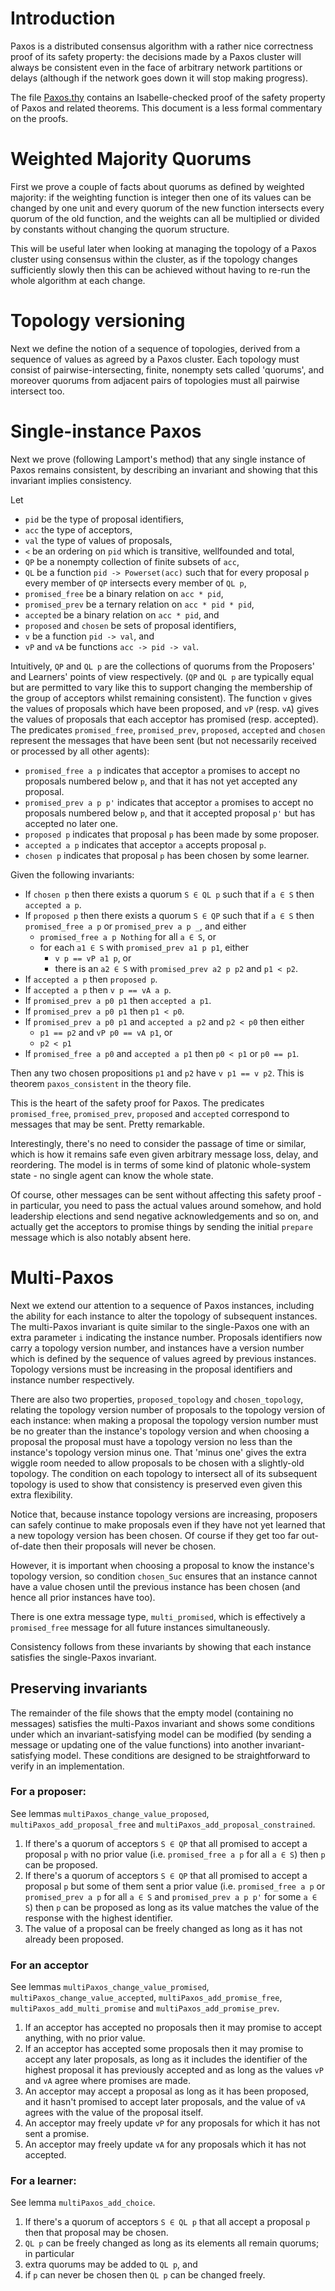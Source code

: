 # Introduction

Paxos is a distributed consensus algorithm with a rather nice correctness proof of its safety property: the decisions
made by a Paxos cluster will always be consistent even in the face of arbitrary network partitions or delays (although
if the network goes down it will stop making progress).

The file [Paxos.thy](Paxos.thy) contains an Isabelle-checked proof of the safety property of Paxos and related
theorems. This document is a less formal commentary on the proofs.

# Weighted Majority Quorums

First we prove a couple of facts about quorums as defined by weighted majority: if the weighting
function is integer then one of its values can be changed by one unit and every quorum of the new function
intersects every quorum of the old function, and the weights can all be multiplied or divided by constants without
changing the quorum structure.

This will be useful later when looking at managing the topology of a Paxos cluster using consensus within
the cluster, as if the topology changes sufficiently slowly then this can be achieved without having to re-run
the whole algorithm at each change.

# Topology versioning

Next we define the notion of a sequence of topologies, derived from a sequence of values as agreed by a Paxos cluster.
Each topology must consist of pairwise-intersecting, finite, nonempty sets called 'quorums', and moreover quorums from
adjacent pairs of topologies must all pairwise intersect too.

# Single-instance Paxos

Next we prove (following Lamport's method) that any single instance of Paxos remains consistent,
by describing an invariant and showing that this invariant implies consistency.

Let 
- `pid` be the type of proposal identifiers,
- `acc` the type of acceptors,
- `val` the type of values of proposals,
- `<` be an ordering on `pid` which is transitive, wellfounded and total,
- `QP` be a nonempty collection of finite subsets of `acc`,
- `QL` be a function `pid -> Powerset(acc)` such that for every proposal `p` every member of `QP` intersects every member of `QL p`,
- `promised_free` be a binary relation on `acc * pid`,
- `promised_prev` be a ternary relation on `acc * pid * pid`,
- `accepted` be a binary relation on `acc * pid`, and
- `proposed` and `chosen` be sets of proposal identifiers,
- `v` be a function `pid -> val`, and
- `vP` and `vA` be functions `acc -> pid -> val`.

Intuitively, `QP` and `QL p` are the collections of quorums from the Proposers' and Learners' points of view respectively. (`QP` and `QL p` are typically equal but are permitted to vary like this to support changing the membership of the group of acceptors whilst remaining consistent). The function `v` gives the values of proposals which have been proposed, and `vP` (resp. `vA`) gives the values of proposals that each acceptor has promised (resp. accepted). The predicates `promised_free`, `promised_prev`, `proposed`, `accepted` and `chosen` represent the messages that have been sent (but not necessarily received or processed by all other agents):
- `promised_free a p` indicates that acceptor `a` promises to accept no proposals numbered below `p`, and that it has not yet accepted any proposal.
- `promised_prev a p p'` indicates that acceptor `a` promises to accept no proposals numbered below `p`, and that it accepted proposal `p'` but has accepted no later one.
- `proposed p` indicates that proposal `p` has been made by some proposer.
- `accepted a p` indicates that acceptor `a` accepts proposal `p`.
- `chosen p` indicates that proposal `p` has been chosen by some learner.

Given the following invariants:

- If `chosen p` then there exists a quorum `S ∈ QL p` such that if `a ∈ S` then `accepted a p`.
- If `proposed p` then there exists a quorum `S ∈ QP` such that if `a ∈ S` then `promised_free a p` or `promised_prev a p _`, and either
  - `promised_free a p Nothing` for all `a ∈ S`, or
  - for each `a1 ∈ S` with `promised_prev a1 p p1`, either
    - `v p == vP a1 p`, or
    - there is an `a2 ∈ S` with `promised_prev a2 p p2` and `p1 < p2`.
- If `accepted a p` then `proposed p`.
- If `accepted a p` then `v p == vA a p`.
- If `promised_prev a p0 p1` then `accepted a p1`.
- If `promised_prev a p0 p1` then `p1 < p0`.
- If `promised_prev a p0 p1` and `accepted a p2` and `p2 < p0` then either
  - `p1 == p2` and `vP p0 == vA p1`, or
  - `p2 < p1`
- If `promised_free a p0` and `accepted a p1` then `p0 < p1` or `p0 == p1`.

Then any two chosen propositions `p1` and `p2` have `v p1 == v p2`. This is theorem `paxos_consistent` in the theory file.

This is the heart of the safety proof for Paxos. The predicates `promised_free`, `promised_prev`, `proposed` and `accepted` correspond to messages that may be sent. Pretty remarkable.

Interestingly, there's no need to consider the passage of time or similar, which is how it remains safe even given arbitrary message loss, delay, and reordering. The model is in terms of some kind of platonic whole-system state - no single agent can know the whole state.

Of course, other messages can be sent without affecting this safety proof - in particular, you need to pass the actual values around somehow, and hold leadership elections and send negative acknowledgements and so on, and actually get the acceptors to promise things by sending the initial `prepare` message which is also notably absent here.

# Multi-Paxos

Next we extend our attention to a sequence of Paxos instances, including the ability for each instance to alter
the topology of subsequent instances. The multi-Paxos invariant is quite similar to the single-Paxos one with an extra
parameter `i` indicating the instance number. Proposals identifiers now carry a topology version number, and instances
have a version number which is defined by the sequence of values agreed by previous instances. Topology versions
must be increasing in the proposal identifiers and instance number respectively.

There are also two properties, `proposed_topology` and `chosen_topology`, relating the topology version number of proposals
to the topology version of each instance: when making a proposal the topology version number must be no
greater than the instance's topology version and when choosing a proposal the proposal must
have a topology version no less than the instance's topology version minus one. That 'minus one' gives the extra wiggle room
needed to allow proposals to be chosen with a slightly-old topology. The condition on each topology to intersect all of
its subsequent topology is used to show that consistency is preserved even given this extra flexibility.

Notice that, because instance topology versions are increasing, proposers can safely continue to make proposals even if
they have not yet learned that a new topology version has been chosen. Of course if they get too far out-of-date then their
proposals will never be chosen.

However, it is important when choosing a proposal to know the instance's topology version,
so condition `chosen_Suc` ensures that an instance cannot have a value chosen until the previous
instance has been chosen (and hence all prior instances have too).

There is one extra message type, `multi_promised`, which is effectively a `promised_free` message for all future instances simultaneously.

Consistency follows from these invariants by showing that each instance satisfies the single-Paxos invariant.

## Preserving invariants

The remainder of the file shows that the empty model (containing no messages) satisfies the
multi-Paxos invariant and shows some conditions
under which an invariant-satisfying model can be modified (by sending a message or updating one of the value functions) into
another invariant-satisfying model. These conditions are designed to be straightforward to verify in an implementation.

### For a proposer:

See lemmas `multiPaxos_change_value_proposed`, `multiPaxos_add_proposal_free` and `multiPaxos_add_proposal_constrained`.

1. If there's a quorum of acceptors `S ∈ QP` that all promised to accept a proposal `p` with no prior value (i.e. `promised_free a p` for all `a ∈ S`) then `p` can be proposed.
2. If there's a quorum of acceptors `S ∈ QP` that all promised to accept a proposal `p` but some of them sent a prior value (i.e. `promised_free a p` or `promised_prev a p` for all `a ∈ S` and `promised_prev a p p'` for some `a ∈ S`) then  `p` can be proposed as long as its value matches the value of the response with the highest identifier.
3. The value of a proposal can be freely changed as long as it has not already been proposed.

### For an acceptor

See lemmas `multiPaxos_change_value_promised`, `multiPaxos_change_value_accepted`, 
`multiPaxos_add_promise_free`, `multiPaxos_add_multi_promise` and `multiPaxos_add_promise_prev`.

1. If an acceptor has accepted no proposals then it may promise to accept anything, with no prior value.
2. If an acceptor has accepted some proposals then it may promise to accept any later proposals, as long as it includes the identifier of the highest proposal it has previously accepted and as long as the values `vP` and `vA` agree where promises are made.
3. An acceptor may accept a proposal as long as it has been proposed, and it hasn't promised to accept later proposals, and the value of `vA` agrees with the value of the proposal itself.
4. An acceptor may freely update `vP` for any proposals for which it has not sent a promise.
5. An acceptor may freely update `vA` for any proposals which it has not accepted.


### For a learner:

See lemma `multiPaxos_add_choice`.

1. If there's a quorum of acceptors `S ∈ QL p` that all accept a proposal `p` then that proposal may be chosen.
2. `QL p` can be freely changed as long as its elements all remain quorums; in particular
  1. extra quorums may be added to `QL p`, and
  2. if `p` can never be chosen then `QL p` can be changed freely.
